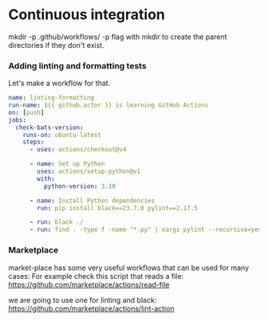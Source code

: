 # Continuous integration

 mkdir -p .github/workflows/
-p flag with mkdir to create the parent directories if they don't exist.


### Adding linting and formatting tests

Let's make a workflow for that.

```yaml
name: linting-formatting
run-name: ${{ github.actor }} is learning GitHub Actions
on: [push]
jobs:
  check-bats-version:
    runs-on: ubuntu-latest
    steps:
      - uses: actions/checkout@v4

      - name: Set up Python
        uses: actions/setup-python@v1
        with:
          python-version: 3.10

      - name: Install Python dependencies
        run: pip install black==23.7.0 pylint==2.17.5

      - run: black ./
      - run: find . -type f -name "*.py" | xargs pylint --recursive=yes .


```


### Marketplace

market-place has some very useful workflows that can be used for many cases: For example check this script that reads a file:
https://github.com/marketplace/actions/read-file

we are going to use one for linting and black: https://github.com/marketplace/actions/lint-action